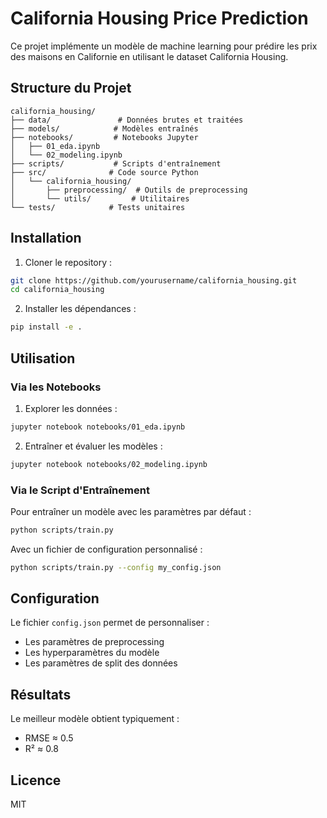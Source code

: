 # California Housing Price Prediction

Ce projet implémente un modèle de machine learning pour prédire les prix des maisons en Californie en utilisant le dataset California Housing.

## Structure du Projet

```
california_housing/
├── data/               # Données brutes et traitées
├── models/            # Modèles entraînés
├── notebooks/         # Notebooks Jupyter
│   ├── 01_eda.ipynb
│   └── 02_modeling.ipynb
├── scripts/           # Scripts d'entraînement
├── src/              # Code source Python
│   └── california_housing/
│       ├── preprocessing/  # Outils de preprocessing
│       └── utils/         # Utilitaires
└── tests/            # Tests unitaires
```

## Installation

1. Cloner le repository :
```bash
git clone https://github.com/yourusername/california_housing.git
cd california_housing
```

2. Installer les dépendances :
```bash
pip install -e .
```

## Utilisation

### Via les Notebooks

1. Explorer les données :
```bash
jupyter notebook notebooks/01_eda.ipynb
```

2. Entraîner et évaluer les modèles :
```bash
jupyter notebook notebooks/02_modeling.ipynb
```

### Via le Script d'Entraînement

Pour entraîner un modèle avec les paramètres par défaut :
```bash
python scripts/train.py
```

Avec un fichier de configuration personnalisé :
```bash
python scripts/train.py --config my_config.json
```

## Configuration

Le fichier `config.json` permet de personnaliser :
- Les paramètres de preprocessing
- Les hyperparamètres du modèle
- Les paramètres de split des données

## Résultats

Le meilleur modèle obtient typiquement :
- RMSE ≈ 0.5
- R² ≈ 0.8

## Licence

MIT
